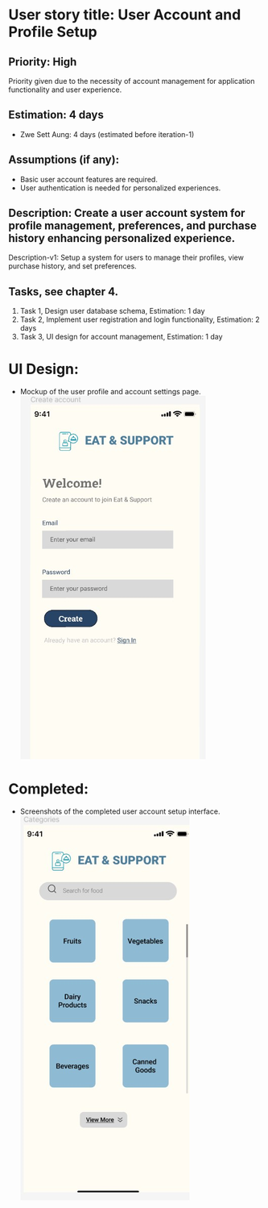 # User story title: User Account and Profile Setup

## Priority: High
Priority given due to the necessity of account management for application functionality and user experience.

## Estimation: 4 days
* Zwe Sett Aung: 4 days (estimated before iteration-1)

## Assumptions (if any):
- Basic user account features are required.
- User authentication is needed for personalized experiences.

## Description: Create a user account system for profile management, preferences, and purchase history enhancing personalized experience.
Description-v1: Setup a system for users to manage their profiles, view purchase history, and set preferences.

## Tasks, see chapter 4.
1. Task 1, Design user database schema, Estimation: 1 day
2. Task 2, Implement user registration and login functionality, Estimation: 2 days
3. Task 3, UI design for account management, Estimation: 1 day

# UI Design:
* Mockup of the user profile and account settings page.
![img_10.png](img_10.png)

# Completed:
* Screenshots of the completed user account setup interface.
![img.png](img.png)
